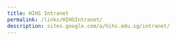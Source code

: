 ```yaml
---
title: HIHS Intranet
permalink: /links/HIHSIntranet/
description: sites.google.com/a/hihs.edu.sg/intranet/
---
```


